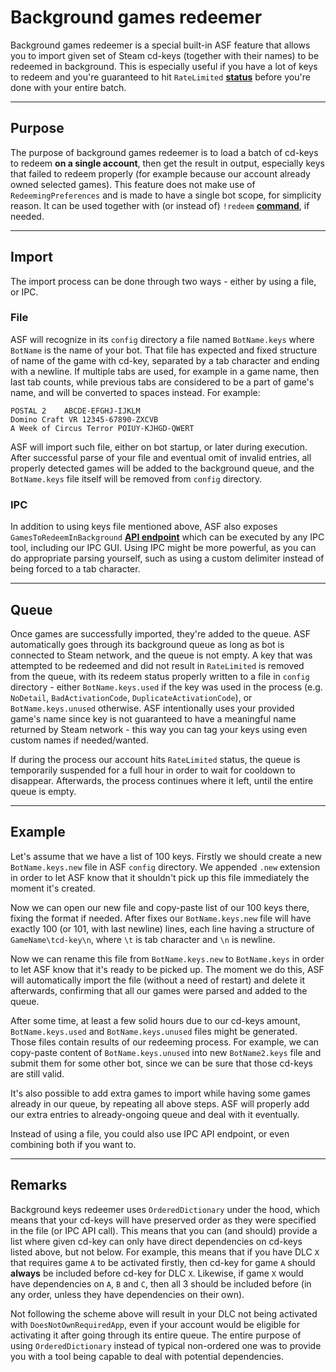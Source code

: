 # Background games redeemer

Background games redeemer is a special built-in ASF feature that allows you to import given set of Steam cd-keys (together with their names) to be redeemed in background. This is especially useful if you have a lot of keys to redeem and you're guaranteed to hit `RateLimited` **[status](https://github.com/JustArchi/ArchiSteamFarm/wiki/FAQ#what-is-the-meaning-of-status-when-redeeming-a-key)** before you're done with your entire batch.

---

## Purpose

The purpose of background games redeemer is to load a batch of cd-keys to redeem **on a single account**, then get the result in output, especially keys that failed to redeem properly (for example because our account already owned selected games). This feature does not make use of `RedeemingPreferences` and is made to have a single bot scope, for simplicity reason. It can be used together with (or instead of) `!redeem` **[command](https://github.com/JustArchi/ArchiSteamFarm/wiki/Commands)**, if needed.

---

## Import

The import process can be done through two ways - either by using a file, or IPC.

### File

ASF will recognize in its `config` directory a file named `BotName.keys` where `BotName` is the name of your bot. That file has expected and fixed structure of name of the game with cd-key, separated by a tab character and ending with a newline. If multiple tabs are used, for example in a game name, then last tab counts, while previous tabs are considered to be a part of game's name, and will be converted to spaces instead. For example:

```
POSTAL 2	ABCDE-EFGHJ-IJKLM
Domino Craft VR	12345-67890-ZXCVB
A Week of Circus Terror	POIUY-KJHGD-QWERT
```

ASF will import such file, either on bot startup, or later during execution. After successful parse of your file and eventual omit of invalid entries, all properly detected games will be added to the background queue, and the `BotName.keys` file itself will be removed from `config` directory.

### IPC

In addition to using keys file mentioned above, ASF also exposes `GamesToRedeemInBackground` **[API endpoint](https://github.com/JustArchi/ArchiSteamFarm/wiki/IPC#post-apigamestoredeeminbackgroundbotname)** which can be executed by any IPC tool, including our IPC GUI. Using IPC might be more powerful, as you can do appropriate parsing yourself, such as using a custom delimiter instead of being forced to a tab character.

---

## Queue

Once games are successfully imported, they're added to the queue. ASF automatically goes through its background queue as long as bot is connected to Steam network, and the queue is not empty. A key that was attempted to be redeemed and did not result in `RateLimited` is removed from the queue, with its redeem status properly written to a file in `config` directory - either `BotName.keys.used` if the key was used in the process (e.g. `NoDetail`, `BadActivationCode`, `DuplicateActivationCode`), or `BotName.keys.unused` otherwise. ASF intentionally uses your provided game's name since key is not guaranteed to have a meaningful name returned by Steam network - this way you can tag your keys using even custom names if needed/wanted.

If during the process our account hits `RateLimited` status, the queue is temporarily suspended for a full hour in order to wait for cooldown to disappear. Afterwards, the process continues where it left, until the entire queue is empty.

---

## Example

Let's assume that we have a list of 100 keys. Firstly we should create a new `BotName.keys.new` file in ASF `config` directory. We appended `.new` extension in order to let ASF know that it shouldn't pick up this file immediately the moment it's created.

Now we can open our new file and copy-paste list of our 100 keys there, fixing the format if needed. After fixes our `BotName.keys.new` file will have exactly 100 (or 101, with last newline) lines, each line having a structure of `GameName\tcd-key\n`, where `\t` is tab character and `\n` is newline.

Now we can rename this file from `BotName.keys.new` to `BotName.keys` in order to let ASF know that it's ready to be picked up. The moment we do this, ASF will automatically import the file (without a need of restart) and delete it afterwards, confirming that all our games were parsed and added to the queue.

After some time, at least a few solid hours due to our cd-keys amount, `BotName.keys.used` and `BotName.keys.unused` files might be generated. Those files contain results of our redeeming process. For example, we can copy-paste content of `BotName.keys.unused` into new `BotName2.keys` file and submit them for some other bot, since we can be sure that those cd-keys are still valid.

It's also possible to add extra games to import while having some games already in our queue, by repeating all above steps. ASF will properly add our extra entries to already-ongoing queue and deal with it eventually.

Instead of using a file, you could also use IPC API endpoint, or even combining both if you want to.

---

## Remarks

Background keys redeemer uses `OrderedDictionary` under the hood, which means that your cd-keys will have preserved order as they were specified in the file (or IPC API call). This means that you can (and should) provide a list where given cd-key can only have direct dependencies on cd-keys listed above, but not below. For example, this means that if you have DLC `X` that requires game `A` to be activated firstly, then cd-key for game `A` should **always** be included before cd-key for DLC `X`. Likewise, if game `X` would have dependencies on `A`, `B` and `C`, then all 3 should be included before (in any order, unless they have dependencies on their own).

Not following the scheme above will result in your DLC not being activated with `DoesNotOwnRequiredApp`, even if your account would be eligible for activating it after going through its entire queue. The entire purpose of using `OrderedDictionary` instead of typical non-ordered one was to provide you with a tool being capable to deal with potential dependencies.